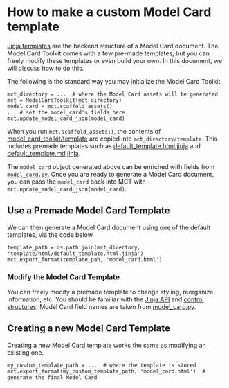 # How to make a custom Model Card template

[Jinja templates](https://jinja.palletsprojects.com/) are the backend structure of a Model Card document. The Model Card Toolkit comes with a few pre-made templates, but you can freely modify these templates or even build your own. In this document, we will discuss how to do this.

The following is the standard way you may initialize the Model Card Toolkit.

    mct_directory = ...  # where the Model Card assets will be generated
    mct = ModelCardToolkit(mct_directory)
    model_card = mct.scaffold_assets()
    ... # set the model_card's fields here
    mct.update_model_card_json(model_card)

When you run `mct.scaffold_assets()`, the contents of [model_card_toolkit/template](https://github.com/tensorflow/model-card-toolkit/tree/master/model_card_toolkit/template) are copied into `mct_directory/template`. This includes premade templates such as [default_template.html.jinja](https://github.com/tensorflow/model-card-toolkit/blob/master/model_card_toolkit/template/html/default_template.html.jinja) and [default_template.md.jinja](https://github.com/tensorflow/model-card-toolkit/blob/master/model_card_toolkit/template/md/default_template.md.jinja).

The `model_card` object generated above can be enriched with fields from [`model_card.py`](https://github.com/tensorflow/model-card-toolkit/blob/master/model_card_toolkit/model_card.py). Once you are ready to generate a Model Card document, you can pass the `model_card` back into MCT with `mct.update_model_card_json(model_card)`.

## Use a Premade Model Card Template

We can then generate a Model Card document using one of the default templates, via the code below.

    template_path = os.path.join(mct_directory, 'template/html/default_template.html.jinja')
    mct.export_format(template_pah, 'model_card.html')

### Modify the Model Card Template

You can freely modify a premade template to change styling, reorganize information, etc. You should be familiar with the [Jinja API](https://jinja.palletsprojects.com/en/2.11.x/api/) and [control structures](https://jinja.palletsprojects.com/en/2.11.x/templates/#list-of-control-structures). Model Card field names are taken from [model_card.py](https://github.com/tensorflow/model-card-toolkit/blob/master/model_card_toolkit/model_card.py).

## Creating a new Model Card Template

Creating a new Model Card template works the same as modifying an existing one.

    my_custom_template_path = ...  # where the template is stored
    mct.export_format(my_custom_template_path, 'model_card.html')  # generate the final Model Card
